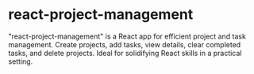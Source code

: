 # react-project-management
"react-project-management" is a React app for efficient project and task management. Create projects, add tasks, view details, clear completed tasks, and delete projects. Ideal for solidifying React skills in a practical setting.
